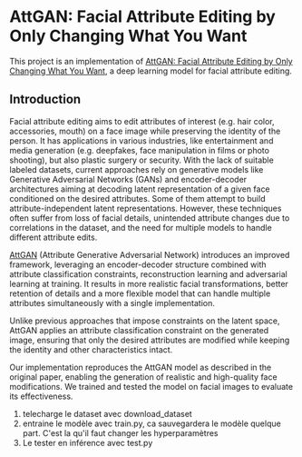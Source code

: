 # AttGAN: Facial Attribute Editing by Only Changing What You Want
This project is an implementation of [AttGAN: Facial Attribute Editing by Only Changing What You Want](https://arxiv.org/abs/1711.10678), a deep learning model for facial attribute editing. 


## Introduction
Facial attribute editing aims to edit attributes of interest (e.g. hair color, accessories, mouth) on a face image while preserving the identity of the person. It has applications in various industries, like entertainment and media generation (e.g. deepfakes, face manipulation in films or photo shooting), but also plastic surgery or security. 
With the lack of suitable labeled datasets, current approaches rely on generative models like Generative Adversarial Networks (GANs) and encoder-decoder architectures aiming at decoding latent representation of a given face conditioned on the desired attributes. Some of them attempt to build attribute-independent latent representations. However, these techniques often suffer from loss of facial details, unintended attribute changes due to correlations in the dataset, and the need for multiple models to handle different attribute edits.

[AttGAN](https://arxiv.org/abs/1711.10678) (Attribute Generative Adversarial Network) introduces an improved framework, leveraging an encoder-decoder structure combined with attribute classification constraints, reconstruction learning and adversarial learning at training. It results in more realistic facial transformations, better retention of details and a more flexible model that can handle multiple attributes simultaneously with a single implementation.






 Unlike previous approaches that impose constraints on the latent space, AttGAN applies an attribute classification constraint on the generated image, ensuring that only the desired attributes are modified while keeping the identity and other characteristics intact.

Our implementation reproduces the AttGAN model as described in the original paper, enabling the generation of realistic and high-quality face modifications. We trained and tested the model on facial images to evaluate its effectiveness.


1) telecharge le dataset avec download_dataset
2) entraine le modèle avec train.py, ca sauvegardera le modèle quelque part. C'est la qu'il faut changer les hyperparamètres
3) Le tester en inférence avec test.py

